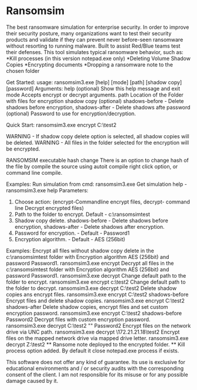 # Ransomsim
The best ransomware simulation for enterprise security.
In order to improve their security posture, many organizations want to test their security products and validate if they can prevent never before-seen ransomware without resorting to running malware.
Built to assist Red/Blue teams test their defenses.
This tool simulates typical ransomware behavior, such as:
  *Kill processes (in this version notepad.exe only)
  *Deleting Volume Shadow Copies
  *Encrypting documents
  *Dropping a ransomware note to the chosen folder

Get Started:
usage: ransomsim3.exe [help] [mode] [path] [shadow copy] [password]
Arguments:
 help (optional) Show this help message and exit
 mode Accepts encrypt or decrypt arguments.
 path Location of the Folder with files for encryption
 shadow copy (optional) shadows-before - Delete shadows before encryption, shadows-after - Delete shadows afte
 password (optional) Password to use for encryption/decryption.
 
 Quick Start:
 ransomsim3.exe encrypt C:\test2

WARNING - If shadow copy delete option is selected, all shadow copies will be deleted.
WARNING - All files in the folder selected for the encryption will be encrypted.

RANSOMSIM executable hash change
There is an option to change hash of the file by compile the source using autoit compile right click option, or command line compile.

Examples:
Run simulation from cmd:
ransomsim3.exe <parameters>
Get simulation help - ransomsim3.exe help
Parameters:
1. Choose action: (encrypt-Commandline encrypt files, decrypt- command line Decrypt encrypted files)
2. Path to the folder to encrypt. Default - c:\ransomsimtest
3. Shadow copy delete. shadows-before - Delete shadows before encryption, shadows-after - Delete shadows after encryption.
4. Password for encryption. - Default - Password1
5. Encryption algorithm. - Default - AES (256bit)



Examples:
Encrypt all files without shadow copy delete in the c:\ransomsimtest folder with Encryption algorithm AES (256bit) and password
Password1.
ransomsim3.exe encrypt
Decrypt all files in the c:\ransomsimtest folder with Encryption algorithm AES (256bit) and password Password1.
ransomsim3.exe decrypt
Change default path to the folder to encrypt.
ransomsim3.exe encrypt c:\test2
Change default path to the folder to decrypt.
ransomsim3.exe decrypt C:\test2
Delete shadow copies ans encrypt files.
ransomsim3.exe encrypt C:\test2 shadows-before
Encrypt files and delete shadow copies.
ransomsim3.exe encrypt C:\test2 shadows-after
Delete shadow copies, encrypt files and set custom encryption password.
ransomsim3.exe encrypt C:\test2 shadows-before Password2
Decrypt files with custom encryption password.
ransomsim3.exe decrypt C:\test2 "" Password2
Encrypt files on the network drive via UNC path.
ransomsim3.exe decrypt \172.21.21.18\test2
Encrypt files on the mapped network drive via mapped drive letter.
ransomsim3.exe decrypt Z:\test2
** Ransome note deployed to the encrypted folder.
** Kill process option added. By default it close notepad.exe process if exists.

This software does not offer any kind of guarantee. Its use is exclusive for educational environments and / or security audits with the
corresponding consent of the client. I am not responsible for its misuse or for any possible damage caused by it.


